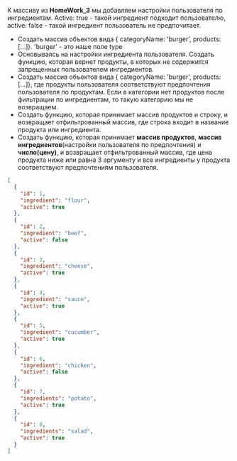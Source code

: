 К массиву из **HomeWork_3** мы добавляем настройки пользователя по ингредиентам. Active: true - такой ингредиент подходит пользователю, active: false - такой ингредиент пользователь не предпочитает.

- Создать массив объектов вида { categoryName: 'burger', products: [...]}. 'burger' - это наше поле type
- Основываясь на настройки ингредиента пользователя. Создать функцию, которая вернет продукты, в которых не содержится запрещенных пользователем ингредиентов.
- Создать массив объектов вида { categoryName: 'burger', products: [...]}, где продукты пользователя соответствуют предпочтения пользователя по продуктам. Если в категории нет продуктов после фильтрации по ингредиентам, то такую категорию мы не возвращаем.
- Создать функцию, которая принимает массив продуктов и строку, и возвращает отфильтрованный массив, где строка входит в название продукта или ингредиента.
- Создать функцию, которая принимает **массив продуктов**, **массив ингредиентов**(настройки пользователя по предпочтения) и **число(цену)**, и возвращает отфильтрованный массив, где цена продукта ниже или равна 3 аргументу и все ингредиенты у продукта соответствуют предпочтениям пользователя.

```json
[
  {
    "id": 1,
    "ingredient": "flour",
    "active": true
  },
  {
    "id": 2,
    "ingredient": "beef",
    "active": false
  },
  {
    "id": 3,
    "ingredient": "cheese",
    "active": true
  },
  {
    "id": 4,
    "ingredient": "sauce",
    "active": true
  },
  {
    "id": 5,
    "ingredient": "cucumber",
    "active": true
  },
  {
    "id": 6,
    "ingredient": "chicken",
    "active": false
  },
  {
    "id": 7,
    "ingredients": "potato",
    "active": true
  },
  {
    "id": 8,
    "ingredients": "salad",
    "active": true
  }
]
```
